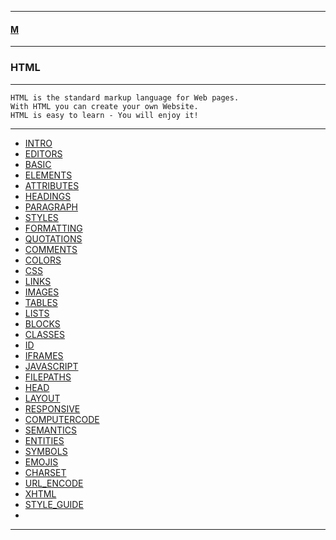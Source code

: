 
---

#### [M](https://github.com/ttltrk/TTT/blob/master/menu.md)

---

### HTML

---

```
HTML is the standard markup language for Web pages.
With HTML you can create your own Website.
HTML is easy to learn - You will enjoy it!
```

---

* [INTRO](https://github.com/ttltrk/TTT/tree/master/HTML/INTRO/INTRO.md)
* [EDITORS](https://github.com/ttltrk/TTT/tree/master/HTML/EDITORS/EDITORS.md)
* [BASIC](https://github.com/ttltrk/TTT/tree/master/HTML/BASIC/BASIC.md)
* [ELEMENTS](https://github.com/ttltrk/TTT/tree/master/HTML/ELEMENTS/ELEMENTS.md)
* [ATTRIBUTES](https://github.com/ttltrk/TTT/tree/master/HTML/ATTRIBUTES/ATTRIBUTES.md)
* [HEADINGS](https://github.com/ttltrk/TTT/tree/master/HTML/HEADINGS/HEADINGS.md)
* [PARAGRAPH](https://github.com/ttltrk/TTT/tree/master/HTML/PARAGRAPH/PARAGRAPH.md)
* [STYLES](https://github.com/ttltrk/TTT/tree/master/HTML/STYLES/STYLES.md)
* [FORMATTING](https://github.com/ttltrk/TTT/tree/master/HTML/FORMATTING/FORMATTING.md)
* [QUOTATIONS](https://github.com/ttltrk/TTT/tree/master/HTML/QUOTATIONS/QUOTATIONS.md)
* [COMMENTS](https://github.com/ttltrk/TTT/tree/master/HTML/COMMENTS/COMMENTS.md)
* [COLORS](https://github.com/ttltrk/TTT/tree/master/HTML/COLORS/COLORS.md)
* [CSS](https://github.com/ttltrk/TTT/tree/master/HTML/CSS/CSS.md)
* [LINKS](https://github.com/ttltrk/TTT/tree/master/HTML/LINKS/LINKS.md)
* [IMAGES](https://github.com/ttltrk/TTT/tree/master/HTML/IMAGES/IMAGES.md)
* [TABLES](https://github.com/ttltrk/TTT/tree/master/HTML/TABLES/TABLES.md)
* [LISTS](https://github.com/ttltrk/TTT/tree/master/HTML/LISTS/LISTS.md)
* [BLOCKS](https://github.com/ttltrk/TTT/tree/master/HTML/BLOCKS/BLOCKS.md)
* [CLASSES](https://github.com/ttltrk/TTT/tree/master/HTML/CLASSES/CLASSES.md)
* [ID](https://github.com/ttltrk/TTT/tree/master/HTML/ID/ID.md)
* [IFRAMES](https://github.com/ttltrk/TTT/tree/master/HTML/IFRAMES/IFRAMES.md)
* [JAVASCRIPT](https://github.com/ttltrk/TTT/tree/master/HTML/JAVASCRIPT/JAVASCRIPT.md)
* [FILEPATHS](https://github.com/ttltrk/TTT/tree/master/HTML/FILEPATHS/FILEPATHS.md)
* [HEAD](https://github.com/ttltrk/TTT/tree/master/HTML/HEAD/HEAD.md)
* [LAYOUT](https://github.com/ttltrk/TTT/tree/master/HTML/LAYOUT/LAYOUT.md)
* [RESPONSIVE](https://github.com/ttltrk/TTT/tree/master/HTML/RESPONSIVE/RESPONSIVE.md)
* [COMPUTERCODE](https://github.com/ttltrk/TTT/tree/master/HTML/COMPUTERCODE/COMPUTERCODE.md)
* [SEMANTICS](https://github.com/ttltrk/TTT/tree/master/HTML/SEMANTICS/SEMANTICS.md)
* [ENTITIES](https://github.com/ttltrk/TTT/tree/master/HTML/ENTITIES/ENTITIES.md)
* [SYMBOLS](https://github.com/ttltrk/TTT/tree/master/HTML/SYMBOLS/SYMBOLS.md)
* [EMOJIS](https://github.com/ttltrk/TTT/tree/master/HTML/EMOJIS/EMOJIS.md)
* [CHARSET](https://github.com/ttltrk/TTT/tree/master/HTML/CHARSET/CHARSET.md)
* [URL_ENCODE](https://github.com/ttltrk/TTT/tree/master/HTML/URL_ENCODE/URL_ENCODE.md)
* [XHTML](https://github.com/ttltrk/TTT/tree/master/HTML/XHTML/XHTML.md)
* [STYLE_GUIDE](https://github.com/ttltrk/TTT/tree/master/HTML/STYLE_GUIDE/STYLE_GUIDE.md)
* []()

---
